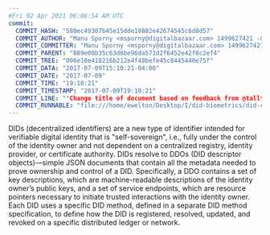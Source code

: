 ```yaml
---
#Fri 02 Apr 2021 06:06:54 AM UTC
commit:
  COMMIT_HASH: "580ec49307b45e15dde18882e42674545c6d8d57"
  COMMIT_AUTHOR: "Manu Sporny <msporny@digitalbazaar.com> 1499627421 -0400"
  COMMIT_COMMITTER: "Manu Sporny <msporny@digitalbazaar.com> 1499627421 -0400"
  COMMIT_PARENT: "889e08b35c63d6be96da571d2f6452e42f8c2ef4"
  COMMIT_TREE: "006e10e418216b212e4f48befe45c8445440e75f"
  COMMIT_DATA: "2017-07-09T15:10:21-04:00"
  COMMIT_DATE: "2017-07-09"
  COMMIT_TIME: "19:10:21"
  COMMIT_TIMESTAMP: "2017-07-09T19:10:21"
  COMMIT_LINE: ""Change title of document based on feedback from @talltree."
  COMMIT_RUNNABLE: "file:///home/ewelton/Desktop/I/did-biometrics/did-core-dataset/analysis/gitinfo/580ec49307b45e15dde18882e42674545c6d8d57/snapshot/index.html"
---
```


<section id="abstract">
<p>
DIDs (decentralized identifiers) are a new type of identifier intended
for verifiable digital identity that is "self-sovereign", i.e., fully
under the control of the identity owner and not dependent on a
centralized registry, identity provider, or certificate authority. DIDs
resolve to DDOs (DID descriptor objects)—simple JSON documents that
contain all the metadata needed to prove ownership and control of a DID.
Specifically, a DDO contains a set of key descriptions, which are
machine-readable descriptions of the identity owner’s public keys, and a
set of service endpoints, which are resource pointers necessary to
initiate trusted interactions with the identity owner. Each DID uses a
specific DID method, defined in a separate DID method specification, to
define how the DID is registered, resolved, updated, and revoked on a
specific distributed ledger or network.
      </p>
</section>
